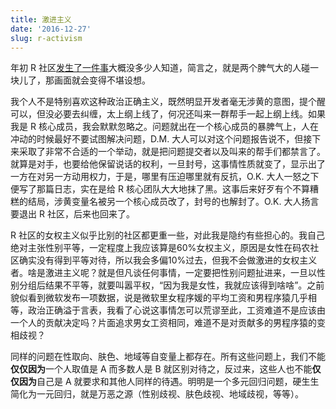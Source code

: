 ```yaml
---
title: 激进主义
date: '2016-12-27'
slug: r-activism
---
```


年初 R 社区[发生了一件事](https://ironholds.org/blog/down-and-out-in-statistical-computing/)大概没多少人知道，简言之，就是两个脾气大的人碰一块儿了，那画面就会变得不堪设想。

我个人不是特别喜欢这种政治正确主义，既然明显开发者毫无涉黄的意图，提个醒可以，但没必要去纠缠，太上纲上线了，何况还叫来一群帮手一起上纲上线。如果我是 R 核心成员，我会默默忽略之。问题就出在一个核心成员的暴脾气上，人在冲动的时候最好不要试图解决问题，D.M. 大人可以对这个问题报告说不，但接下来采取了非常不合适的一个举动，就是把问题提交者以及叫来的帮手们都禁言了。就算是对手，也要给他保留说话的权利，一旦封号，这事情性质就变了，显示出了一方在对另一方动用权力，于是，哪里有压迫哪里就有反抗，O.K. 大人一怒之下便写了那篇日志，实在是给 R 核心团队大大地抹了黑。这事后来好歹有个不算糟糕的结局，涉黄变量名被另一个核心成员改了，封号的也解封了。O.K. 大人扬言要退出 R 社区，后来也回来了。

R 社区的女权主义似乎比别的社区都更重一些，对此我是隐约有些担心的。我自己绝对主张性别平等，一定程度上我应该算是60%女权主义，原因是女性在码农社区确实没有得到平等对待，所以我会多偏10%过去，但我不会做激进的女权主义者。啥是激进主义呢？就是但凡谈任何事情，一定要把性别问题扯进来，一旦以性别分组后结果不平等，就要叫嚣平权，“因为我是女性，我就应该得到啥啥”。之前貌似看到微软发布一项数据，说是微软里女程序媛的平均工资和男程序猿几乎相等，政治正确溢于言表，我看了心说这事情怎可以荒谬至此，工资难道不是应该由一个人的贡献决定吗？片面追求男女工资相同，难道不是对贡献多的男程序猿的变相歧视？

同样的问题在性取向、肤色、地域等自变量上都存在。所有这些问题上，我们不能**仅仅因为**一个人取值是 A 而多数人是 B 就区别对待之，反过来，这些人也不能**仅仅因为**自己是 A 就要求和其他人同样的待遇。明明是一个多元回归问题，硬生生简化为一元回归，就是万恶之源（性别歧视、肤色歧视、地域歧视，等等）。
